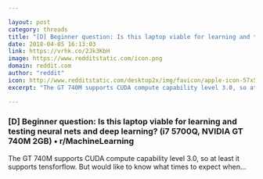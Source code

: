 ```yaml
---

layout: post
category: threads
title: "[D] Beginner question: Is this laptop viable for learning and testing neural nets and deep learning? (i7 5700Q, NVIDIA GT 740M 2GB)"
date: 2018-04-05 16:13:03
link: https://vrhk.co/2Jk3KbH
image: https://www.redditstatic.com/icon.png
domain: reddit.com
author: "reddit"
icon: http://www.redditstatic.com/desktop2x/img/favicon/apple-icon-57x57.png
excerpt: "The GT 740M supports CUDA compute capability level 3.0, so at least it supports tensforflow. But would like to know what times to expect when..."

---
```


### [D] Beginner question: Is this laptop viable for learning and testing neural nets and deep learning? (i7 5700Q, NVIDIA GT 740M 2GB) • r/MachineLearning

The GT 740M supports CUDA compute capability level 3.0, so at least it supports tensforflow. But would like to know what times to expect when...